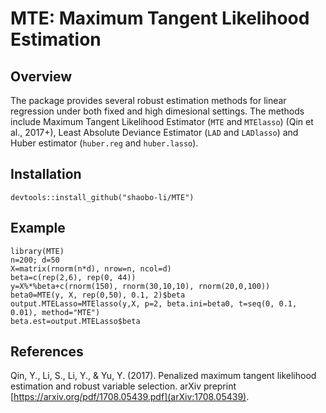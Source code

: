 # MTE: Maximum Tangent Likelihood Estimation

## Overview

The package provides several robust estimation methods for linear regression under both fixed and high dimesional settings. The methods include Maximum Tangent Likelihood Estimator (`MTE` and `MTElasso`) (Qin et al., 2017+), Least Absolute Deviance Estimator (`LAD` and `LADlasso`) and Huber estimator (`huber.reg` and `huber.lasso`).

## Installation

```{r}
devtools::install_github("shaobo-li/MTE")
```

## Example

```{r}
library(MTE)
n=200; d=50
X=matrix(rnorm(n*d), nrow=n, ncol=d)
beta=c(rep(2,6), rep(0, 44))
y=X%*%beta+c(rnorm(150), rnorm(30,10,10), rnorm(20,0,100))
beta0=MTE(y, X, rep(0,50), 0.1, 2)$beta
output.MTELasso=MTElasso(y,X, p=2, beta.ini=beta0, t=seq(0, 0.1, 0.01), method="MTE")
beta.est=output.MTELasso$beta
```

## References

Qin, Y., Li, S., Li, Y., & Yu, Y. (2017). Penalized maximum tangent likelihood estimation and robust variable selection. arXiv preprint [https://arxiv.org/pdf/1708.05439.pdf](arXiv:1708.05439).
